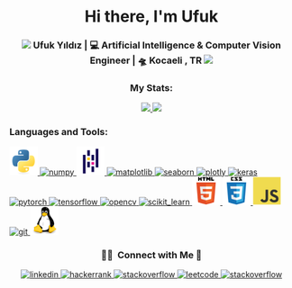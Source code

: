 <div align="center">
   <h1>Hi there, I'm <a>Ufuk</a></h1>
</div>


<div align="center">
   <h3>
   <img src="https://media.giphy.com/media/WUlplcMpOCEmTGBtBW/giphy.gif" width="30">  
   Ufuk Yıldız | 💻 Artificial Intelligence & Computer Vision Engineer | 🛸 Kocaeli , TR  <img src="https://media.giphy.com/media/WUlplcMpOCEmTGBtBW/giphy.gif" width="30">
   </h3>
   <h3 align="center">My Stats:</h3>
<a href="https://github.com/yldzufukk">
  <img height="150em" src="https://github-readme-stats-eight-theta.vercel.app/api?username=yldzufukk&show_icons=true&theme=tokyonight&include_all_commits=true&count_private=true"/>
  <img height="150em" src="https://github-readme-stats-eight-theta.vercel.app/api/top-langs/?username=yldzufukk&layout=compact&langs_count=8&theme=tokyonight"/>
</a>


<h3 align="left">Languages and Tools:</h3>
<p align="left"><a href="https://www.python.org" target="_blank" rel="noreferrer"> <img src="https://raw.githubusercontent.com/devicons/devicon/master/icons/python/python-original.svg" alt="python" width="50" height="50"/> </a> <a href="https://numpy.org/" target="_blank" rel="noreferrer"> <img src="https://numpy.org/images/logo.svg" alt="numpy" width="50" height="50"/> </a> <a href="https://pandas.pydata.org/" target="_blank" rel="noreferrer"> <img src="https://raw.githubusercontent.com/devicons/devicon/2ae2a900d2f041da66e950e4d48052658d850630/icons/pandas/pandas-original.svg" alt="pandas" width="50" height="50"/> </a> <a href="https://matplotlib.org/" target="_blank" rel="noreferrer"> <img src="https://matplotlib.org/_static/images/logo2.svg" alt="matplotlib" width="50" height="50"/> </a> <a href="https://seaborn.pydata.org/" target="_blank" rel="noreferrer"> <img src="https://seaborn.pydata.org/_images/logo-mark-lightbg.svg" alt="seaborn" width="50" height="50"/> </a> <a href="https://plotly.com/" target="_blank" rel="noreferrer"> <img src="https://www.vectorlogo.zone/logos/plot_ly/plot_ly-icon.svg" alt="plotly" width="50" height="50"/> </a> <a href="https://keras.io" target="_blank" rel="noreferrer"> <img src="https://upload.wikimedia.org/wikipedia/commons/thumb/a/ae/Keras_logo.svg/1024px-Keras_logo.svg.png" alt="keras" width="50" height="50"/> </a> <a href="https://pytorch.org/" target="_blank" rel="noreferrer"> <img src="https://www.vectorlogo.zone/logos/pytorch/pytorch-icon.svg" alt="pytorch" width="50" height="50"/> </a> <a href="https://www.tensorflow.org" target="_blank" rel="noreferrer"> <img src="https://www.vectorlogo.zone/logos/tensorflow/tensorflow-icon.svg" alt="tensorflow" width="50" height="50"/> </a> <a href="https://opencv.org/" target="_blank" rel="noreferrer"> <img src="https://www.vectorlogo.zone/logos/opencv/opencv-icon.svg" alt="opencv" width="50" height="50"/> </a> <a href="https://scikit-learn.org/" target="_blank" rel="noreferrer"> <img src="https://upload.wikimedia.org/wikipedia/commons/0/05/Scikit_learn_logo_small.svg" alt="scikit_learn" width="50" height="50"/> </a> <a href="https://www.w3.org/html/" target="_blank" rel="noreferrer"> <img src="https://raw.githubusercontent.com/devicons/devicon/master/icons/html5/html5-original-wordmark.svg" alt="html5" width="50" height="50"/> </a> <a href="https://www.w3schools.com/css/" target="_blank" rel="noreferrer"> <img src="https://raw.githubusercontent.com/devicons/devicon/master/icons/css3/css3-original-wordmark.svg" alt="css3" width="50" height="50"/> </a> <a href="https://www.javascript.com/" target="_blank" rel="noreferrer"> <img src="https://raw.githubusercontent.com/devicons/devicon/master/icons/javascript/javascript-original.svg" alt="javascript" width="50" height="50"/> </a> <a href="https://git-scm.com/" target="_blank" rel="noreferrer"> <img src="https://www.vectorlogo.zone/logos/git-scm/git-scm-icon.svg" alt="git" width="50" height="50"/> </a>  <a href="https://www.linux.org/" target="_blank" rel="noreferrer"> <img src="https://raw.githubusercontent.com/devicons/devicon/master/icons/linux/linux-original.svg" alt="linux" width="50" height="50"/> </a> 
   


### 🤝🏻 &nbsp;Connect with Me 🤝 
<div align="center">
<a href="https://tr.linkedin.com/in/ufuk-y%C4%B1ld%C4%B1z-504009198" target="_blank">
<img src=https://img.shields.io/badge/linkedin-%231E77B5.svg?&style=for-the-badge&logo=linkedin&logoColor=white alt=linkedin style="margin-bottom: 5px;" />
</a>
<a href="https://www.hackerrank.com/yldzufukk" target="_blank">
<img src=https://img.shields.io/badge/-Hackerrank-2EC866?style=for-the-badge&logo=HackerRank&logoColor=white alt=hackerrank style="margin-bottom: 5px;" />
</a>
<a href="https://www.kaggle.com/ufukyldz" target="_blank">
<img src=https://img.shields.io/badge/Kaggle-20BEFF?style=for-the-badge&logo=Kaggle&logoColor=white alt=stackoverflow style="margin-bottom: 5px;" />
</a>
<a href="https://leetcode.com/yldzufuk/" target="_blank">
<img src=https://img.shields.io/badge/-LeetCode-FFA116?style=for-the-badge&logo=LeetCode&logoColor=black alt=leetcode style="margin-bottom: 5px;" />
</a>
<a href="https://stackoverflow.com/users/20653749/yldzufuk" target="_blank">
<img src=https://img.shields.io/badge/Stack_Overflow-FE7A16?style=for-the-badge&logo=stack-overflow&logoColor=white alt=stackoverflow style="margin-bottom: 5px;" />
</a>


</div>  




   
   
